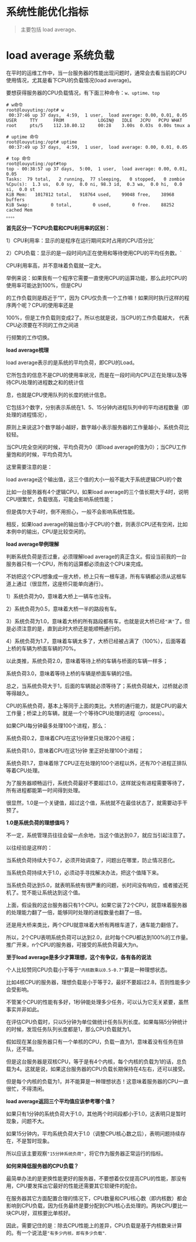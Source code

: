 # 系统性能优化指标

> 主要包括 load average、





# load average 系统负载

在平时的运维工作中，当一台服务器的性能出现问题时，通常会去看当前的CPU使用情况，尤其是看下CPU的负载情况(load average)。

要想获得服务器的CPU负载情况，有下面三种命令：`w、uptime、top`

```
# w命令
root@louyuting:/opt# w
 00:37:46 up 37 days,  4:59,  1 user,  load average: 0.00, 0.01, 0.05
USER     TTY      FROM             LOGIN@   IDLE   JCPU   PCPU WHAT
root     pts/5    112.10.80.12     00:28    3.00s  0.03s  0.00s tmux a

# uptime 命令
root@louyuting:/opt# uptime
 00:37:49 up 37 days,  4:59,  1 user,  load average: 0.00, 0.01, 0.05

# top 命令
root@louyuting:/opt#top
top - 00:38:57 up 37 days,  5:00,  1 user,  load average: 0.00, 0.01, 0.05
Tasks:  79 total,   2 running,  77 sleeping,   0 stopped,   0 zombie
%Cpu(s):  1.3 us,  0.0 sy,  0.0 ni, 98.3 id,  0.3 wa,  0.0 hi,  0.0 si,  0.0 st
KiB Mem:   1017812 total,   918764 used,    99048 free,    38968 buffers
KiB Swap:        0 total,        0 used,        0 free.    88252 cached Mem
。。。。

```



**首先区分一下CPU负载和CPU利用率的区别：**

1）CPU利用率：显示的是程序在运行期间实时占用的CPU百分比`

2）CPU负载：显示的是一段时间内正在使用和等待使用CPU的平均任务数。`

CPU利用率高，并不意味着负载就一定大。

举例来说：如果我有一个程序它需要一直使用CPU的运算功能，那么此时CPU的使用率可能达到100%，但是CPU

的工作负载则是趋近于“1”，因为 CPU仅负责一个工作嘛！如果同时执行这样的程序两个呢？CPU的使用率还是

100%，但是工作负载则变成2了。所以也就是说，当CPU的工作负载越大， 代表CPU必须要在不同的工作之间进

行频繁的工作切换。



**load average梳理**

load average表示的是系统的平均负荷，即CPU的Load。

它所包含的信息不是CPU的使用率状况，而是在一段时间内CPU正在处理以及等待CPU处理的进程数之和的统计信

息，也就是CPU使用队列的长度的统计信息。

它包括3个数字，分别表示系统在1、5、15分钟内进程队列中的平均进程数量（即处理的进程情况），

原则上来说这3个数字越小越好，数字越小表示服务器的工作量越小，系统负荷比较轻。



当CPU完全空闲的时候，平均负荷为0（即load average的值为0）；当CPU工作量饱和的时候，平均负荷为1。

 

这里需要注意的是：

load average这个输出值，这三个值的大小一般不能大于系统逻辑CPU的个数

比如一台服务器有4个逻辑CPU，如果load average的三个值长期大于4时，说明CPU很繁忙，负载很高，可能会影响系统性能；

但是偶尔大于4时，倒不用担心，一般不会影响系统性能。

相反，如果load average的输出值小于CPU的个数，则表示CPU还有空闲，比如本例中的输出，CPU是比较空闲的。



**load average举例理解**

判断系统负荷是否过重，必须理解load average的真正含义。假设当前我的一台服务器只有一个CPU，所有的运算都必须由这个CPU来完成。

不妨把这个CPU想象成一座大桥，桥上只有一根车道，所有车辆都必须从这根车道上通过（很显然，这座桥只能单向通行）。

1）系统负荷为0，意味着大桥上一辆车也没有。

2）系统负荷为0.5，意味着大桥一半的路段有车。

3）系统负荷为1.0，意味着大桥的所有路段都有车，也就是说大桥已经``"满"``了。但是必须注意的是，直到此时大桥还是能顺畅通行的。

4）系统负荷为1.7，意味着车辆太多了，大桥已经被占满了（100%），后面等着上桥的车辆为桥面车辆的70%。

以此类推，系统负荷2.0，意味着等待上桥的车辆与桥面的车辆一样多；

系统负荷3.0，意味着等待上桥的车辆是桥面车辆的2倍。

总之，当系统负荷大于1，后面的车辆就必须等待了；系统负荷越大，过桥就必须等得越久。

 

CPU的系统负荷，基本上等同于上面的类比。大桥的通行能力，就是CPU的最大工作量；桥梁上的车辆，就是一个个等待CPU处理的进程（process）。

如果CPU每分钟最多处理100个进程，那么：

系统负荷0.2，意味着CPU在这1分钟里只处理20个进程；

系统负荷1.0，意味着CPU在这1分钟 里正好处理100个进程；

系统负荷1.7，意味着除了CPU正在处理的100个进程以外，还有70个进程正排队等着CPU处理。

 

为了服务器顺畅运行，系统负荷最好不要超过1.0，这样就没有进程需要等待了，所有进程都能第一时间得到处理。

很显然，1.0是一个关键值，超过这个值，系统就不在最佳状态了，就需要动手干预了。 

 

**1.0是系统负荷的理想值吗？**

不一定，系统管理员往往会留一点余地，当这个值达到0.7，就应当引起注意了。

以往经验是这样的：

当系统负荷持续大于0.7，必须开始调查了，问题出在哪里，防止情况恶化。

当系统负荷持续大于1.0，必须动手寻找解决办法，把这个值降下来。

当系统负荷达到5.0，就表明系统有很严重的问题，长时间没有响应，或者接近死机了。觉不能让系统达到这个值。

  

上面，假设我的这台服务器只有1个CPU。如果它装了2个CPU，就意味着服务器的处理能力翻了一倍，能够同时处理的进程数量也翻了一倍。

还是用大桥来类比，两个CPU就意味着大桥有两根车道了，通车能力翻倍了。

所以，2个CPU表明系统负荷可以达到2.0，此时每个CPU都达到100%的工作量。推广开来，n个CPU的服务器，可接受的系统负荷最大为n。

 



**至于load average是多少才算理想，这个有争议，各有各的说法**

个人比较赞同CPU负载小于等于``"内核数乘以0.5-0.7"``算是一种理想状态。

比如4核CPU的服务器，理想负载是小于等于2，最好不要超过2.8，否则性能多少会受影响。

 

不管某个CPU的性能有多好，1秒钟能处理多少任务，可以认为它无关紧要，虽然事实并非如此。

在评估CPU负载时，只以5分钟为单位做统计任务队列长度。如果每隔5分钟统计的时候，发现任务队列长度都是1，那么CPU负载就为1。

 

假如现在某台服务器只有一个单核的CPU，负载一直为1，意味着没有任务在排队，还不错。

但是这台服务器是双核CPU，等于是有4个内核，每个内核的负载为1的话，总负载为4。这就是说，如果这台服务器的CPU负载长期保持在4左右，还可以接受。

但是每个内核的负载为1，并不能算是一种理想状态！这意味着服务器的CPU一直很忙，不得清闲。

 

 

**load average返回三个平均值应该参考哪个值？**

如果只有1分钟的系统负荷大于1.0，其他两个时间段都小于1.0，这表明只是暂时现象，问题不大。

如果15分钟内，平均系统负荷大于1.0（调整CPU核心数之后），表明问题持续存在，不是暂时现象。

所以应该主要观察``"15分钟系统负荷"``，将它作为服务器正常运行的指标。

 

**如何来降低服务器的CPU负载？**

最简单办法的是更换性能更好的服务器，不要想着仅仅提高CPU的性能，那没有用，CPU要发挥出它最好的性能还需要其它软硬件的配合。

在服务器其它方面配置合理的情况下，CPU数量和CPU核心数（即内核数）都会影响到CPU负载，因为任务最终是要分配到CPU核心去处理的。两块CPU要比一块CPU好，双核要比单核好。

因此，需要记住的是：除去CPU性能上的差异，CPU负载是基于内核数来计算的。有一个说法是``"有多少内核，即有多少负载"``.